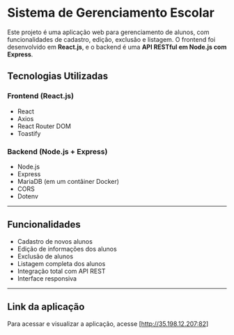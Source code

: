 # Sistema de Gerenciamento Escolar

Este projeto é uma aplicação web para gerenciamento de alunos, com funcionalidades de cadastro, edição, exclusão e listagem. O frontend foi desenvolvido em **React.js**, e o backend é uma **API RESTful em Node.js com Express**.

## Tecnologias Utilizadas

### Frontend (React.js)
- React
- Axios
- React Router DOM
- Toastify

### Backend (Node.js + Express)
- Node.js
- Express
- MariaDB (em um contâiner Docker)
- CORS
- Dotenv

---

## Funcionalidades

- Cadastro de novos alunos  
- Edição de informações dos alunos  
- Exclusão de alunos  
- Listagem completa dos alunos  
- Integração total com API REST  
- Interface responsiva

---
## Link da aplicação

Para acessar e visualizar a aplicação, acesse [http://35.198.12.207:82]
